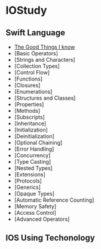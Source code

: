 # IOStudy

## Swift Language
* [The Good Things I know](https://github.com/wodnd0518/IOStudy/blob/main/Swift%20Language/The%20Basics.md)
* [Basic Operators]
* [Strings and Characters]
* [Collection Types]
* [Control Flow]
* [Functions]
* [Closures]
* [Enumerations]
* [Structures and Classes]
* [Properties]
* [Methods]
* [Subscripts]
* [Inheritance]
* [Initialization]
* [Deinitialization]
* [Optional Chaining]
* [Error Handling]
* [Concurrency]
* [Type Casting]
* [Nested Types]
* [Extensions]
* [Protocols]
* [Generics]
* [Opaque Types]
* [Automatic Reference Counting]
* [Memory Safety]
* [Access Control]
* [Advanced Operators]

## IOS Using Techonology
